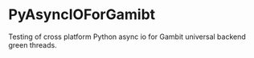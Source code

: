 # PyAsyncIOForGamibt
Testing of cross platform Python async io for Gambit universal backend green threads.
